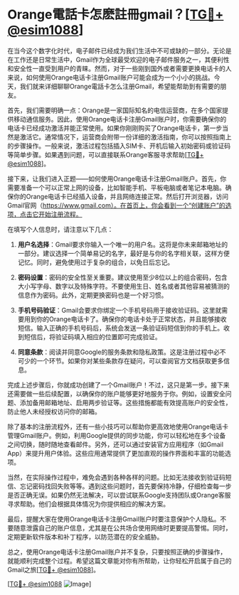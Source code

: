 # Orange電話卡怎麽註冊gmail？[[TG💪+ @esim1088](https://t.me/s/esim1088)]

在当今这个数字化时代，电子邮件已经成为我们生活中不可或缺的一部分。无论是在工作还是日常生活中，Gmail作为全球最受欢迎的电子邮件服务之一，其便利性和安全性一直受到用户的青睐。然而，对于一些刚到国外或者需要更换电话卡的人来说，如何使用Orange电话卡注册Gmail账户可能会成为一个小小的挑战。今天，我们就来详细聊聊Orange電話卡怎么注册Gmail，希望能帮助到有需要的朋友。

首先，我们需要明确一点：Orange是一家国际知名的电信运营商，在多个国家提供移动通信服务。因此，使用Orange电话卡注册Gmail账户时，你需要确保你的电话卡已经成功激活并能正常使用。如果你刚刚购买了Orange电话卡，第一步当然是激活它。通常情况下，运营商会附带一份详细的激活指南，你可以按照指南上的步骤操作。一般来说，激活过程包括插入SIM卡、开机后输入初始密码或验证码等简单步骤。如果遇到问题，可以直接联系Orange客服寻求帮助[[TG💪+ @esim1088](https://t.me/s/esim1088)]。

接下来，让我们进入正题——如何使用Orange电话卡注册Gmail账户。首先，你需要准备一个可以正常上网的设备，比如智能手机、平板电脑或者笔记本电脑。确保你的Orange电话卡已经插入设备，并且网络连接正常。然后打开浏览器，访问Gmail官网（https://www.gmail.com）。在首页上，你会看到一个“创建账户”的选项，点击它开始注册流程。

在填写个人信息时，请注意以下几点：

1. **用户名选择**：Gmail要求你输入一个唯一的用户名。这将是你未来邮箱地址的一部分。建议选择一个简单易记的名字，最好是与你的名字相关联，这样方便记忆。同时，避免使用过于复杂的组合，以免日后忘记。

2. **密码设置**：密码的安全性至关重要。建议使用至少8位以上的组合密码，包含大小写字母、数字以及特殊字符。不要使用生日、姓名或者其他容易被猜测的信息作为密码。此外，定期更换密码也是一个好习惯。

3. **手机号码验证**：Gmail会要求你绑定一个手机号码用于接收验证码。这里就需要用到你的Orange电话卡了。确保你的电话卡处于正常状态，并且能够接收短信。输入正确的手机号码后，系统会发送一条验证码短信到你的手机上。收到短信后，将验证码填入相应的位置即可完成验证。

4. **同意条款**：阅读并同意Google的服务条款和隐私政策。这是注册过程中必不可少的一个环节。如果你对某些条款存在疑问，可以查阅官方文档获取更多信息。

完成上述步骤后，你就成功创建了一个Gmail账户！不过，这只是第一步。接下来还需要做一些后续配置，以确保你的账户能够更好地服务于你。例如，设置安全问题、添加备用邮箱地址、启用两步验证等。这些措施都能有效提高账户的安全性，防止他人未经授权访问你的邮箱。

除了基本的注册流程外，还有一些小技巧可以帮助你更高效地使用Orange电话卡管理Gmail账户。例如，利用Google提供的同步功能，你可以轻松地在多个设备之间切换，随时随地查看邮件。另外，还可以通过安装官方应用程序（如Gmail App）来提升用户体验。这些应用通常提供了更加直观的操作界面和丰富的功能选项。

当然，在实际操作过程中，难免会遇到各种各样的问题。比如无法接收到验证码短信、忘记密码找回失败等等。遇到这些问题时，首先要保持冷静，仔细检查每一步是否正确无误。如果仍然无法解决，可以尝试联系Google支持团队或Orange客服寻求帮助。他们会根据具体情况为你提供相应的解决方案。

最后，提醒大家在使用Orange电话卡注册Gmail账户时要注意保护个人隐私。不要随意泄露自己的账户信息，尤其是在公共场合使用网络时更要提高警惕。同时，定期更新软件版本和补丁程序，以防范潜在的安全威胁。

总之，使用Orange电话卡注册Gmail账户并不复杂，只要按照正确的步骤操作，就能顺利完成整个过程。希望这篇文章能对你有所帮助，让你轻松开启属于自己的Gmail之旅[[TG💪+ @esim1088](https://t.me/s/esim1088)]。

[[TG💪+ @esim1088](https://t.me/s/esim1088) ![Image](https://i.postimg.cc/4NQfJmqS/Snipaste-2025-05-13-00-14-12.png)]